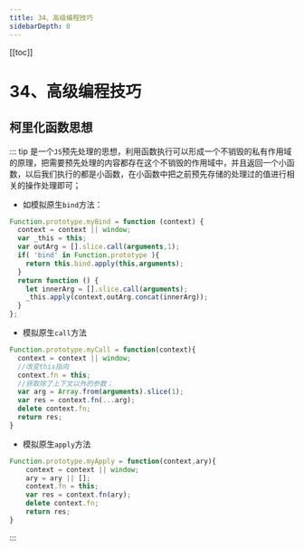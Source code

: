 ```yaml
---
title: 34、高级编程技巧
sidebarDepth: 0
---
```

[[toc]]
# 34、高级编程技巧
## 柯里化函数思想
::: tip
是一个`JS`预先处理的思想，利用函数执行可以形成一个不销毁的私有作用域的原理，把需要预先处理的内容都存在这个不销毁的作用域中，并且返回一个小函数，以后我们执行的都是小函数，在小函数中把之前预先存储的处理过的值进行相关的操作处理即可；
- 如模拟原生`bind`方法：
```js
Function.prototype.myBind = function (context) {
  context = context || window;
  var _this = this;
  var outArg = [].slice.call(arguments,1);
  if( 'bind' in Function.prototype ){
    return this.bind.apply(this,arguments);
  }
  return function () {
    let innerArg = [].slice.call(arguments);
    _this.apply(context,outArg.concat(innerArg));
  }
};
```
- 模拟原生`call`方法
```js
Function.prototype.myCall = function(context){
  context = context || window;
  //改变this指向
  context.fn = this;
  //获取除了上下文以外的参数；
  var arg = Array.from(arguments).slice(1);
  var res = context.fn(...arg);
  delete context.fn;
  return res;
}
```
- 模拟原生`apply`方法
```js
Function.prototype.myApply = function(context,ary){
	context = context || window;
	ary = ary || [];
	context.fn = this;
	var res = context.fn(ary);
	delete context.fn;
	return res;
}
```
:::